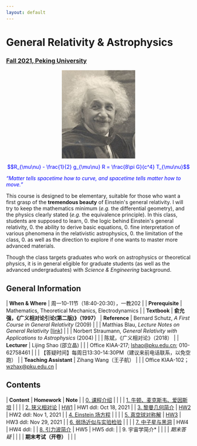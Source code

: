 ```yaml
---
layout: default
---
```


<style>
table {
  font-family: arial, sans-serif;
  border-collapse: collapse;
  width: 100%;
}

td, th {
  border: 1px solid #dddddd;
  text-align: left;
  padding: 8px;
}

tr:nth-child(odd) {
  background-color: #dddddd;
}
</style>

# <b>General Relativity & Astrophysics</b>

### <u>Fall 2021, Peking University</u>

<div style="display: flex; justify-content: center;">
<img src="../gr19/Einstein.jpg" width="200">
</div>

<p align="center">
<font color="blue">
$$R_{\mu\nu} - \frac{1}{2} g_{\mu\nu} R = \frac{8\pi G}{c^4} T_{\mu\nu}$$


<i>“Matter tells spacetime how to curve, and spacetime tells
matter how to move.”</i></font>
</p>

This course is designed to be elementary, suitable for those who want a first
grasp of the **tremendous beauty** of Einstein's general relativity. I will try
to keep the mathematics minimum (*e.g.* the differential geometry), and the
physics clearly stated (*e.g.* the equivalence principle).  In this class,
students are supposed to learn,
0. the logic behind Einstein's general relativity,
0. the ability to derive basic equations,
0. fine interpretation of various phenomena in the relativistic astrophysics,
0. the limitation of the class, 
0. as well as the direction to explore if one wants to master more advanced materials.

Though the class targets graduates who work on astrophysics or theoretical
physics, it is in general eligible for graduate students (as well as the
advanced undergraduates) with *Science & Engineering* background. 

<p></p>

## General Information

| **When & Where** | 周一10-11节（18:40-20:30），一教202 |
| **Prerequisite** | Mathematics, Theoretical Mechanics, Electrodynamics  |
| **Textbook** | **俞允强，《广义相对论引论(第二版)》（1997）**
| **Reference** | Bernard Schutz, *A First Course in General Relativity* (2009) |
| | Matthias Blau, *Lecture Notes on General Relativity* [[link](http://www.blau.itp.unibe.ch/GRLecturenotes.html)] |
| | Norbert Straumann, *General Relativity with Applications to Astrophysics* (2004) |
| | 陈斌，《广义相对论》（2018） |
| **Lecturer** | Lijing Shao (邵立晶) | 
| | Office KIAA-217; lshao@pku.edu.cn; 010-62758461 | 
| | 【答疑时间】每周日13:30-14:30PM（建议来前电话联系，以免空跑） | 
| **Teaching Assistant** | Zihang Wang（王子航） |
| | Office KIAA-102；wzhax@pku.edu.cn |

<p></p>

## Contents

| **Content** | **Homework** | **Note** |
| [0. 课程介绍](https://disk.pku.edu.cn/link/1A461934C1FA08FAA2E1A72A3C878E19) | | |
| [1. 牛顿、麦克斯韦、爱因斯坦](https://disk.pku.edu.cn/link/1A461934C1FA08FAA2E1A72A3C878E19) | | |
| [2. 狭义相对论](https://disk.pku.edu.cn/link/1A461934C1FA08FAA2E1A72A3C878E19) | [HW1](https://disk.pku.edu.cn/link/1A461934C1FA08FAA2E1A72A3C878E19) | HW1 ddl: Oct 18, 2021 |
| [3. 黎曼几何简介](https://disk.pku.edu.cn/link/1A461934C1FA08FAA2E1A72A3C878E19) | [HW2](https://disk.pku.edu.cn/link/1A461934C1FA08FAA2E1A72A3C878E19) | HW2 ddl: Nov 1, 2021 |
| [4. Einstein 场方程](https://disk.pku.edu.cn/link/1A461934C1FA08FAA2E1A72A3C878E19) |  |  |
| [5. 真空球对称解](https://disk.pku.edu.cn/link/1A461934C1FA08FAA2E1A72A3C878E19) | [HW3](https://disk.pku.edu.cn/link/1A461934C1FA08FAA2E1A72A3C878E19) | HW3 ddl: Nov 29, 2021 |
| [6. 弱场近似与实验检验](https://disk.pku.edu.cn/link/1A461934C1FA08FAA2E1A72A3C878E19) |  |  |
| [7. 中子星与黑洞](https://disk.pku.edu.cn/link/1A461934C1FA08FAA2E1A72A3C878E19) | HW4 | HW4 ddl: |
| [8. 引力波简介](https://disk.pku.edu.cn/link/1A461934C1FA08FAA2E1A72A3C878E19) | HW5 | HW5 ddl: |
| 9. 宇宙学简介* | | |
| *期末答疑* |  |  |
| **期末考试（开卷）** |  |  |


<script type="text/x-mathjax-config">
  MathJax.Hub.Config({
    tex2jax: {
      inlineMath: [ ['$','$'] ],
      processEscapes: true
    }
  });
</script>
<script type="text/javascript" src="https://cdn.mathjax.org/mathjax/latest/MathJax.js?config=TeX-AMS-MML_HTMLorMML">
</script>


